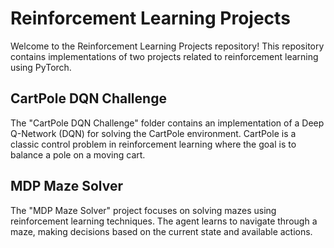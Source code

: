 # Reinforcement Learning Projects

Welcome to the Reinforcement Learning Projects repository! This repository contains implementations of two projects related to reinforcement learning using PyTorch.

## CartPole DQN Challenge

The "CartPole DQN Challenge" folder contains an implementation of a Deep Q-Network (DQN) for solving the CartPole environment. CartPole is a classic control problem in reinforcement learning where the goal is to balance a pole on a moving cart.

## MDP Maze Solver

The "MDP Maze Solver" project focuses on solving mazes using reinforcement learning techniques. The agent learns to navigate through a maze, making decisions based on the current state and available actions.
